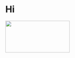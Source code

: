 # Hi
<img src="https://github.com/nineisequaltoone/nineisequaltoone/blob/main/Readme.gif" width="200" height="100"/>
